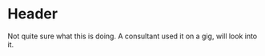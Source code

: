 <!-- TITLE: Diamond Lathe -->
<!-- SUBTITLE: A quick summary of Diamond Lathe -->

# Header

Not quite sure what this is doing.  A consultant used it on a gig, will look into it.